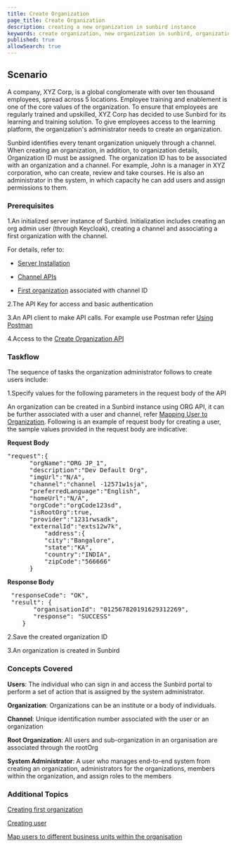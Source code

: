 ```yaml
---
title: Create Organization
page_title: Create Organization
description: creating a new organization in sunbird instance
keywords: create organization, new organization in sunbird, organization, create
published: true
allowSearch: true
---
```

## Scenario

A company, XYZ Corp, is a global conglomerate with over ten thousand employees, spread across 5 locations. Employee training and enablement is one of the core values of the organization. To ensure that employees are regularly trained and upskilled, XYZ Corp has decided to use Sunbird for its learning and training solution. To give employees access to the learning platform, the organization's administrator needs to create an organization. 

Sunbird identifies every tenant organization uniquely through a channel. When creating an organization, in addition, to organization details, Organization ID must be assigned. The organization ID has to be associated with an organization and a channel. For example, John is a manager in XYZ corporation, who can create, review and take courses. He is also an administrator in the system, in which capacity he can add users and assign permissions to them. 

### Prerequisites

1.An initialized server instance of Sunbird. Initialization includes creating an org admin user (through Keycloak), creating a channel and associating a first organization with the channel.

For details, refer to:

* [Server Installation](developer-docs/installation/server_installation/)

* [Channel APIs](apis/framework/#tag/Channel-APIs)

* [First organization](developer-docs/initialization/) associated with channel ID

2.The API Key for access and basic authentication

3.An API client to make API calls. For example use Postman refer [Using Postman](apis/framework/#tag/usingpostman)

4.Access to the [Create Organization API](apis/userapi/#tag/Orgs-APIs)

### Taskflow

The sequence of tasks the organization administrator follows to create users include:

1.Specify values for the following parameters in the request body of the API 

An organization can be created in a Sunbird instance using ORG API, it can be further associated with a user and channel, refer [Mapping User to Organization](apis/orgapi/#operation/Organisation%20Add%20User). 
Following is an example of request body for creating a user, the sample values provided in the request body are indicative:

**Request Body**

<pre>
"request":{
      "orgName":"ORG JP_1",
      "description":"Dev Default Org",
      "imgUrl":"N/A",
      "channel":"channel -12571w1sja",
      "preferredLanguage":"English",
      "homeUrl":"N/A",
      "orgCode":"orgCode123sd",
      "isRootOrg":true,
      "provider":"1231rwsadk",
      "externalId":"exts12w7k",
          "address":{
          "city":"Bangalore",
          "state":"KA",
          "country":"INDIA",
          "zipCode":"566666"
      }
</pre> 

**Response Body**

<pre>
 "responseCode": "OK",
 "result": {
       "organisationId": "012567820191629312269",
       "response": "SUCCESS"
    }
</pre>

2.Save the created organization ID

3.An organization is created in Sunbird

### Concepts Covered

**Users**: The individual who can sign in and access the Sunbird portal to perform a set of action that is assigned by the system administrator.

**Organization**: Organizations can be an institute or a body of individuals. 

**Channel**: Unique identification number associated with the user or an organization

**Root Organization**: All users and sub-organization in an organisation are associated through the rootOrg

**System Administrator**: A user who manages end-to-end system from creating an organization, administrators for the organizations, members within the organization, and assign roles to the members


### Additional Topics

[Creating first organization](developer-docs/initialization/)

[Creating user](developer-docs/how-to-guide/how_to_create_user/)

[Map users to different business units within the organisation](developer-docs/how-to-guide/hohow_to_create_org_add_user/)
